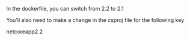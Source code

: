 In the dockerfile, you can switch from 2.2 to 2.1

You'll also need to make a change in the csproj file for the following key

<TargetFramework>netcoreapp2.2</TargetFramework>
